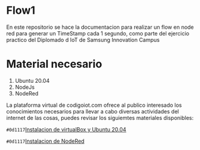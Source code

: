 # Flow1
En este repositorio se hace la documentacion para realizar un flow en node red para generar un TimeStamp cada 1 segundo, como parte del ejercicio practico del Diplomado d IoT de Samsung Innovation Campus

# Material necesario
1. Ubuntu 20.04
2. NodeJs
3. NodeRed

La plataforma virtual de codigoiot.com ofrece al publico interesado los conocimientos necesarios para llevar a cabo diversas actividades del internet de las cosas, puedes revisar los siguiemtes materiales disponibles:

`#0d1117`[Instalacion de virtualBox y Ubuntu 20.04](https://edu.codigoiot.com/course/view.php?id=812)

`#0d1117`[Instalacion de NodeRed](https://edu.codigoiot.com/course/view.php?id=817)
